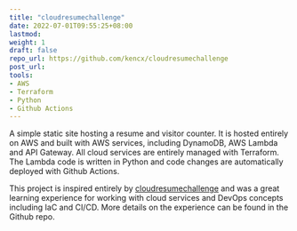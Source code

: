```yaml
---
title: "cloudresumechallenge"
date: 2022-07-01T09:55:25+08:00
lastmod:
weight: 1
draft: false
repo_url: https://github.com/kencx/cloudresumechallenge
post_url:
tools:
- AWS
- Terraform
- Python
- Github Actions
---
```


A simple static site hosting a resume and visitor counter. It is hosted entirely
on AWS and built with AWS services, including DynamoDB, AWS Lambda and API
Gateway. All cloud services are entirely managed with Terraform. The Lambda code
is written in Python and code changes are automatically deployed with Github
Actions.

This project is inspired entirely by
[cloudresumechallenge](https://cloudresumechallenge.dev/) and was a great
learning experience for working with cloud services and DevOps concepts
including IaC and CI/CD. More details on the experience can be found in the
Github repo.
